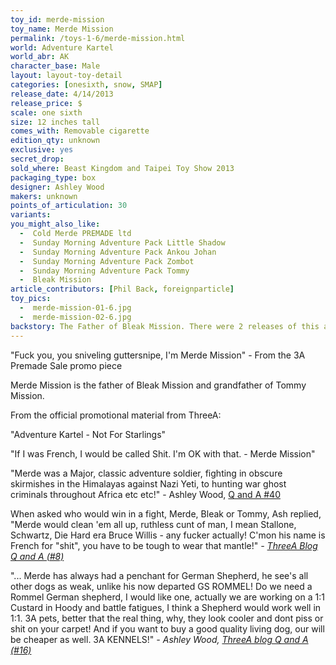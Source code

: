 ```yaml
---
toy_id: merde-mission
toy_name: Merde Mission
permalink: /toys-1-6/merde-mission.html
world: Adventure Kartel
world_abr: AK
character_base: Male
layout: layout-toy-detail
categories: [onesixth, snow, SMAP]
release_date: 4/14/2013
release_price: $
scale: one sixth
size: 12 inches tall
comes_with: Removable cigarette
edition_qty: unknown
exclusive: yes
secret_drop:
sold_where: Beast Kingdom and Taipei Toy Show 2013
packaging_type: box
designer: Ashley Wood
makers: unknown
points_of_articulation: 30
variants: 
you_might_also_like:
  -  Cold Merde PREMADE ltd
  -  Sunday Morning Adventure Pack Little Shadow
  -  Sunday Morning Adventure Pack Ankou Johan
  -  Sunday Morning Adventure Pack Zombot
  -  Sunday Morning Adventure Pack Tommy  
  -  Bleak Mission
article_contributors: [Phil Back, foreignparticle]
toy_pics: 
  -  merde-mission-01-6.jpg
  -  merde-mission-02-6.jpg
backstory: The Father of Bleak Mission. There were 2 releases of this awesome 4-pack - the first at the Japan Venture 3A event, along with a Bambaland.com version.
---
```


"Fuck you, you sniveling guttersnipe, I'm Merde Mission" - From the 3A Premade Sale promo piece


Merde Mission is the father of Bleak Mission and grandfather of Tommy Mission.

From the official promotional material from ThreeA:

"Adventure Kartel - Not For Starlings"

"If I was French, I would be called Shit. I'm OK with that. - Merde Mission"

"Merde was a Major, classic adventure soldier, fighting in obscure skirmishes in the Himalayas against Nazi Yeti, to hunting war ghost criminals throughout Africa etc etc!" - Ashley Wood, <a href="https://www.worldofthreea.com/threea-production-blog/qa40" target="_blank">Q and A #40</a> 

When asked who would win in a fight, Merde, Bleak or Tommy, Ash replied, "Merde would clean 'em all up, ruthless cunt of man, I mean Stallone, Schwartz, Die Hard era Bruce Willis - any fucker actually! C'mon his name is French for "shit", you have to be tough to wear that mantle!"
<cite>- <a href="http://worldof3alegion.forumotion.com/t287-qa-sessions-with-ashley-wood" target="_blank">ThreeA Blog Q and A (#8)</a></cite>

"... Merde has always had a penchant for German Shepherd, he see's all other dogs as weak, unlike his now departed GS ROMMEL! Do we need a Rommel German shepherd, I would like one, actually we are working on a 1:1 Custard in Hoody and battle fatigues, I think a Shepherd would work well in 1:1. 3A pets, better that the real thing, why, they look cooler and dont piss or shit on your carpet! And if you want to buy a good quality living dog, our will be cheaper as well. 3A KENNELS!"
<cite>- Ashley Wood, <a href="http://worldof3alegion.forumotion.com/t287-qa-sessions-with-ashley-wood" target="_blank">ThreeA blog Q and A (#16)</a></cite>

